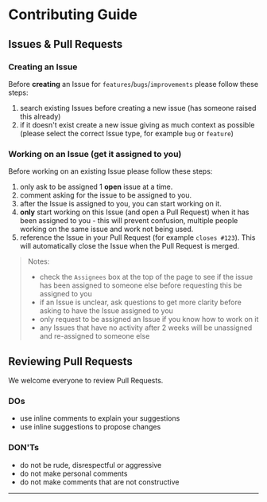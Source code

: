 # Contributing Guide

## Issues & Pull Requests

### Creating an Issue

Before **creating** an Issue for `features`/`bugs`/`improvements` please follow these steps:

1. search existing Issues before creating a new issue (has someone raised this already)
1. if it doesn't exist create a new issue giving as much context as possible (please select the correct Issue type, for example `bug` or `feature`)

### Working on an Issue (get it assigned to you)

Before working on an existing Issue please follow these steps:

1. only ask to be assigned 1 **open** issue at a time.
1. comment asking for the issue to be assigned to you.
1. after the Issue is assigned to you, you can start working on it.
1. **only** start working on this Issue (and open a Pull Request) when it has been assigned to you - this will prevent confusion, multiple people working on the same issue and work not being used.
1. reference the Issue in your Pull Request (for example `closes #123`). This will automatically close the Issue when the Pull Request is merged.

> Notes:
>
> - check the `Assignees` box at the top of the page to see if the issue has been assigned to someone else before requesting this be assigned to you
> - if an Issue is unclear, ask questions to get more clarity before asking to have the Issue assigned to you
> - only request to be assigned an Issue if you know how to work on it
> - any Issues that have no activity after 2 weeks will be unassigned and re-assigned to someone else

## Reviewing Pull Requests

We welcome everyone to review Pull Requests.

### DOs

- use inline comments to explain your suggestions
- use inline suggestions to propose changes

### DON'Ts

- do not be rude, disrespectful or aggressive
- do not make personal comments
- do not make comments that are not constructive

---
